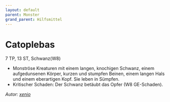 ```yaml
---
layout: default
parent: Monster
grand_parent: Hilfsmittel
---
```


# Catoplebas
7 TP, 13 ST, Schwanz(W8)
- Monströse Kreaturen mit einem langen, knochigen Schwanz, einem aufgedunsenen Körper, kurzen und stumpfen Beinen, einem langen Hals und einem eberartigen Kopf. Sie leben in Sümpfen.
- Kritischer Schaden: Der Schwanz betäubt das Opfer (W8 GE-Schaden).

*Autor: [xenio](https://xenioinabottle.blogspot.com)*
